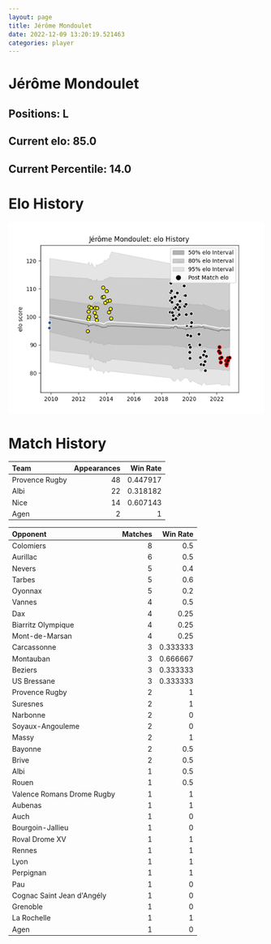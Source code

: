 ```yaml
---  
layout: page  
title: Jérôme Mondoulet  
date: 2022-12-09 13:20:19.521463  
categories: player  
---
```

# Jérôme Mondoulet

## Positions: L

## Current elo: 85.0

## Current Percentile: 14.0

# Elo History


![elo history](history_JérômeMondoulet.png)
# Match History


| Team           |   Appearances |   Win Rate |
|:---------------|--------------:|-----------:|
| Provence Rugby |            48 |   0.447917 |
| Albi           |            22 |   0.318182 |
| Nice           |            14 |   0.607143 |
| Agen           |             2 |   1        |

| Opponent                   |   Matches |   Win Rate |
|:---------------------------|----------:|-----------:|
| Colomiers                  |         8 |   0.5      |
| Aurillac                   |         6 |   0.5      |
| Nevers                     |         5 |   0.4      |
| Tarbes                     |         5 |   0.6      |
| Oyonnax                    |         5 |   0.2      |
| Vannes                     |         4 |   0.5      |
| Dax                        |         4 |   0.25     |
| Biarritz Olympique         |         4 |   0.25     |
| Mont-de-Marsan             |         4 |   0.25     |
| Carcassonne                |         3 |   0.333333 |
| Montauban                  |         3 |   0.666667 |
| Beziers                    |         3 |   0.333333 |
| US Bressane                |         3 |   0.333333 |
| Provence Rugby             |         2 |   1        |
| Suresnes                   |         2 |   1        |
| Narbonne                   |         2 |   0        |
| Soyaux-Angouleme           |         2 |   0        |
| Massy                      |         2 |   1        |
| Bayonne                    |         2 |   0.5      |
| Brive                      |         2 |   0.5      |
| Albi                       |         1 |   0.5      |
| Rouen                      |         1 |   0.5      |
| Valence Romans Drome Rugby |         1 |   1        |
| Aubenas                    |         1 |   1        |
| Auch                       |         1 |   0        |
| Bourgoin-Jallieu           |         1 |   0        |
| Roval Drome XV             |         1 |   1        |
| Rennes                     |         1 |   1        |
| Lyon                       |         1 |   1        |
| Perpignan                  |         1 |   1        |
| Pau                        |         1 |   0        |
| Cognac Saint Jean d'Angély |         1 |   0        |
| Grenoble                   |         1 |   0        |
| La Rochelle                |         1 |   1        |
| Agen                       |         1 |   0        |
